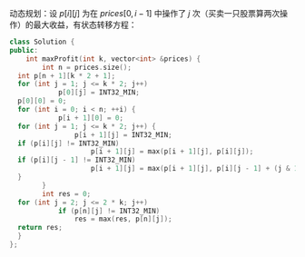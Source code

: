 动态规划：设 $p[i][j]$ 为在 $prices[0,i-1]$ 中操作了 $j$ 次（买卖一只股票算两次操作）的最大收益，有状态转移方程：


```cpp
class Solution {  
public:  
    int maxProfit(int k, vector<int> &prices) {  
        int n = prices.size();  
  int p[n + 1][k * 2 + 1];  
  for (int j = 1; j <= k * 2; j++)  
            p[0][j] = INT32_MIN;  
  p[0][0] = 0;  
  for (int i = 0; i < n; ++i) {  
            p[i + 1][0] = 0;  
  for (int j = 1; j <= k * 2; j++) {  
                p[i + 1][j] = INT32_MIN;  
  if (p[i][j] != INT32_MIN)  
                    p[i + 1][j] = max(p[i + 1][j], p[i][j]);  
  if (p[i][j - 1] != INT32_MIN)  
                    p[i + 1][j] = max(p[i + 1][j], p[i][j - 1] + (j & 1 ? -prices[i] : prices[i]));  
  }  
        }  
        int res = 0;  
  for (int j = 2; j <= 2 * k; j++)  
            if (p[n][j] != INT32_MIN)  
                res = max(res, p[n][j]);  
  return res;  
  }  
};
```
<!--stackedit_data:
eyJoaXN0b3J5IjpbMTYyMDY2Njc1LC0yMTIxMDU5NjIzLC0xNj
Q2ODUwNDAsLTE1MDI3MTk3NTIsLTEzNDM1MDY1MTUsLTIwODg3
NDY2MTIsLTE1MDM0MTIwMjksLTgzNzY1MTc0NiwtNTI3Nzk1ND
U0LC04MzgwMzM4OTAsLTE5MjI5NjMxNzAsMTIzNzI5MjE4NSwx
Nzc2MDExMTAzLDgzMzE4MTg5NywxODU2ODI4MjkxXX0=
-->